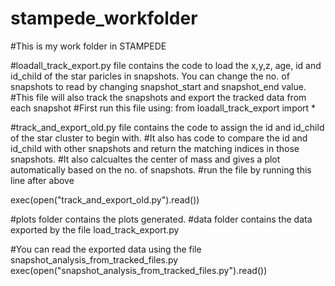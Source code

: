 # stampede_workfolder
#This is my work folder in STAMPEDE

#loadall_track_export.py file contains the code to load the x,y,z, age, id and id_child of the star paricles in snapshots. You can change the no. of snapshots to read by changing snapshot_start and snapshot_end value.
#This file will also track the snapshots and export the tracked data from each snapshot 
#First run this file using:
from loadall_track_export import *

#track_and_export_old.py file contains the code to assign the id and id_child of the star cluster to begin with.
#It also has code to compare the id and id_child with other snapshots and return the matching indices in those snapshots.
#It also calcualtes the center of mass and gives a plot automatically based on the no. of snapshots.
#run the file by running this line after above

exec(open("track_and_export_old.py").read())


#plots folder contains the plots generated.
#data folder contains the data exported by the file load_track_export.py

#You can read the exported data using the file snapshot_analysis_from_tracked_files.py
exec(open("snapshot_analysis_from_tracked_files.py").read())